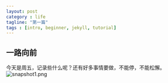 ```yaml
---
layout: post
category : life
tagline: "第一篇"
tags : [intro, beginner, jekyll, tutorial]
---
```


## 一路向前
   今天是周五，记录些什么呢？还有好多事情要做，不能停，不能松懈。
   ![snapshot1.png]({{site.baseurl}}/_posts/core-samples/snapshot1.png)
